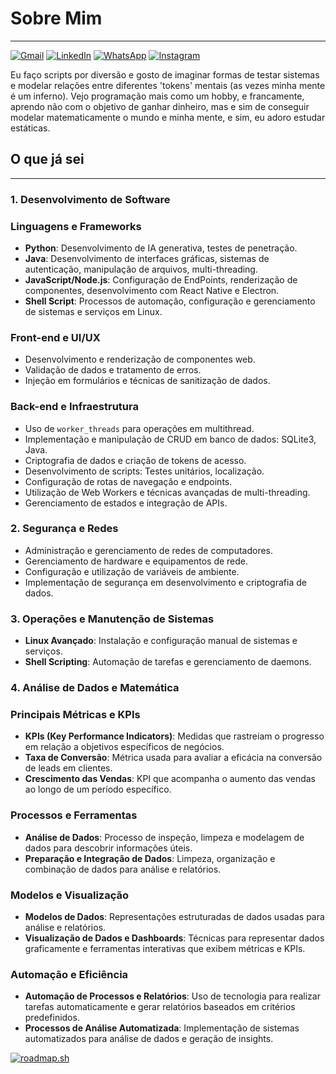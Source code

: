 # Sobre Mim
---
</p style="display: flex; flex-direction: row; justify-content: center;">
  <a href="pedromotad9@gmail.com" title="Gmail">
  <img src="https://img.shields.io/badge/-Gmail-FF0000?style=flat-square&labelColor=FF0000&logo=gmail&logoColor=white&link=LINK-DO-SEU-GMAIL" alt="Gmail"/></a>
  <a href="https://www.linkedin.com/in/pedro-mota-dias/" title="LinkedIn">
  <img src="https://img.shields.io/badge/-Linkedin-0e76a8?style=flat-square&logo=Linkedin&logoColor=white&link=LINK-DO-SEU-LINKEDIN" alt="LinkedIn"/></a>
    <a href="https://api.whatsapp.com/send?phone=5511958267326&text=Bom,%20minha%20caixa%20de%20entrada.%20J%C3%A1%20sabe%20o%20que%20fazer..." title="WhatsApp">
  <img src="https://img.shields.io/badge/-WhatsApp-25d366?style=flat-square&labelColor=25d366&logo=whatsapp&logoColor=white&link=API-DO-SEU-WHATSAPP" alt="WhatsApp"/></a>
  <a href="https://www.instagram.com/pmota_dev/" title="Instagram">
  <img src="https://img.shields.io/badge/-Instagram-DF0174?style=flat-square&labelColor=DF0174&logo=instagram&logoColor=white&link=LINK-DO-SEU-INSTAGRAM" alt="Instagram"/></a>
</p>

Eu faço scripts por diversão e gosto de imaginar formas de testar sistemas e modelar relações entre diferentes 'tokens' mentais (as vezes minha mente é um inferno). Vejo programação mais como um hobby, e francamente, aprendo não com o objetivo de ganhar dinheiro, mas e sim de conseguir modelar matematicamente o mundo e minha mente, e sim, eu adoro estudar estáticas.

## O que já sei

---

### 1. Desenvolvimento de Software

### **Linguagens e Frameworks**

- **Python**: Desenvolvimento de IA generativa, testes de penetração.
- **Java**: Desenvolvimento de interfaces gráficas, sistemas de autenticação, manipulação de arquivos, multi-threading.
- **JavaScript/Node.js**: Configuração de EndPoints, renderização de componentes, desenvolvimento com React Native e Electron.
- **Shell Script**: Processos de automação, configuração e gerenciamento de sistemas e serviços em Linux.

### **Front-end e UI/UX**

- Desenvolvimento e renderização de componentes web.
- Validação de dados e tratamento de erros.
- Injeção em formulários e técnicas de sanitização de dados.

### **Back-end e Infraestrutura**

- Uso de `worker_threads` para operações em multithread.
- Implementação e manipulação de CRUD em banco de dados: SQLite3, Java.
- Criptografia de dados e criação de tokens de acesso.
- Desenvolvimento de scripts: Testes unitários, localização.
- Configuração de rotas de navegação e endpoints.
- Utilização de Web Workers e técnicas avançadas de multi-threading.
- Gerenciamento de estados e integração de APIs.

### 2. Segurança e Redes

- Administração e gerenciamento de redes de computadores.
- Gerenciamento de hardware e equipamentos de rede.
- Configuração e utilização de variáveis de ambiente.
- Implementação de segurança em desenvolvimento e criptografia de dados.

### 3. Operações e Manutenção de Sistemas

- **Linux Avançado**: Instalação e configuração manual de sistemas e serviços.
- **Shell Scripting**: Automação de tarefas e gerenciamento de daemons.

### 4. Análise de Dados e Matemática

### **Principais Métricas e KPIs**

- **KPIs (Key Performance Indicators)**: Medidas que rastreiam o progresso em relação a objetivos específicos de negócios.
- **Taxa de Conversão**: Métrica usada para avaliar a eficácia na conversão de leads em clientes.
- **Crescimento das Vendas**: KPI que acompanha o aumento das vendas ao longo de um período específico.

### **Processos e Ferramentas**

- **Análise de Dados**: Processo de inspeção, limpeza e modelagem de dados para descobrir informações úteis.
- **Preparação e Integração de Dados**: Limpeza, organização e combinação de dados para análise e relatórios.

### **Modelos e Visualização**

- **Modelos de Dados**: Representações estruturadas de dados usadas para análise e relatórios.
- **Visualização de Dados e Dashboards**: Técnicas para representar dados graficamente e ferramentas interativas que exibem métricas e KPIs.

### **Automação e Eficiência**

- **Automação de Processos e Relatórios**: Uso de tecnologia para realizar tarefas automaticamente e gerar relatórios baseados em critérios predefinidos.
- **Processos de Análise Automatizada**: Implementação de sistemas automatizados para análise de dados e geração de insights.
  
<a href="https://roadmap.sh"><img src="https://roadmap.sh/card/tall/65e3be328947e435e769a333?variant=dark&roadmaps=android%2Cjava%2Cjavascript%2Cpython" alt="roadmap.sh"/></a>
